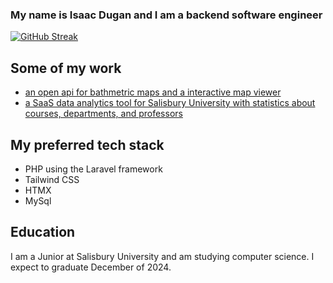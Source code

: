 ### My name is Isaac Dugan and I am a backend software engineer

[![GitHub Streak](https://streak-stats.demolab.com/?user=idugan100)](https://git.io/streak-stats)

## Some of my work
- [an open api for bathmetric maps and a interactive map viewer](https://www.bathmap.net)
- [a SaaS data analytics tool for Salisbury University with statistics about courses, departments, and professors](https://www.salisburyanalytics.com)

## My preferred tech stack
- PHP using the Laravel framework
- Tailwind CSS
- HTMX
- MySql

## Education
I am a Junior at Salisbury University and am studying computer science. I expect to graduate December of 2024.


